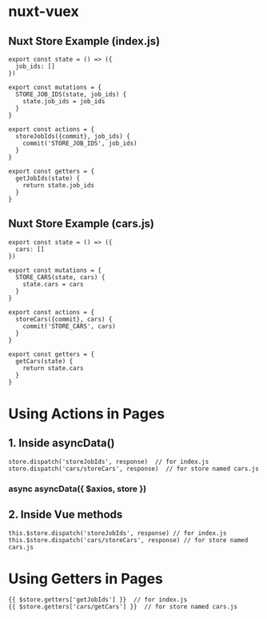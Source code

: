# nuxt-vuex

## Nuxt Store Example (index.js)
```
export const state = () => ({
  job_ids: []
})

export const mutations = {
  STORE_JOB_IDS(state, job_ids) {
    state.job_ids = job_ids
  }
}

export const actions = {
  storeJobIds({commit}, job_ids) {
    commit('STORE_JOB_IDS', job_ids)
  }
}

export const getters = {
  getJobIds(state) {
    return state.job_ids
  }
}
```

## Nuxt Store Example (cars.js)
```
export const state = () => ({
  cars: []
})

export const mutations = {
  STORE_CARS(state, cars) {
    state.cars = cars
  }
}

export const actions = {
  storeCars({commit}, cars) {
    commit('STORE_CARS', cars)
  }
}

export const getters = {
  getCars(state) {
    return state.cars
  }
}
```

# Using Actions in Pages
## 1. Inside asyncData()
```
store.dispatch('storeJobIds', response)  // for index.js
store.dispatch('cars/storeCars', response)  // for store named cars.js
```
### async asyncData({ $axios, store })

## 2. Inside Vue methods
```
this.$store.dispatch('storeJobIds', response) // for index.js
this.$store.dispatch('cars/storeCars', response) // for store named cars.js
```
# Using Getters in Pages
```
{{ $store.getters['getJobIds'] }}  // for index.js
{{ $store.getters['cars/getCars'] }}  // for store named cars.js
```

